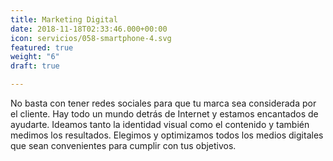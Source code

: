 ```yaml
---
title: Marketing Digital
date: 2018-11-18T02:33:46.000+00:00
icon: servicios/058-smartphone-4.svg
featured: true
weight: "6"
draft: true

---
```

No basta con tener redes sociales para que tu marca sea considerada por el cliente. Hay todo un mundo detrás de Internet y estamos encantados de ayudarte. Ideamos tanto la identidad visual como el contenido y también medimos los resultados. Elegimos y optimizamos todos los medios digitales que sean convenientes para cumplir con tus objetivos.